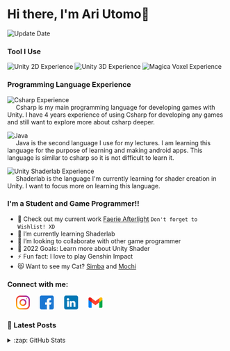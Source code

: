 # Hi there, I'm Ari Utomo👋 

![Update Date](https://img.shields.io/badge/-Updated%20on%20April%2013%2C%202022-brightgreen)

### Tool I Use

![Unity 2D Experience](https://img.shields.io/badge/Unity%202D-4%20years%20experience-orange?style=flat-square&logo=unity&labelColor=blue) 
![Unity 3D Experience](https://img.shields.io/badge/Unity%203D-4%20months%20experience-orange?style=flat-square&logo=unity&labelColor=blue) 
![Magica Voxel Experience](https://img.shields.io/badge/Magica%20Voxel-4%20months%20experience-green?style=flat-square&logo=blender)

### Programming Language Experience

![Csharp Experience](https://img.shields.io/badge/C%20Sharp-Advance-orange?style=flat-square&logo=csharp) <br>
&nbsp;&nbsp;&nbsp;&nbsp;&nbsp;Csharp is my main programming language for developing games with Unity. I have 4 years experience of using Csharp for developing any games and still want to explore more about csharp deeper.

![Java](https://img.shields.io/badge/Java-Advance-orange?style=flat-square&logo=java) <br>
&nbsp;&nbsp;&nbsp;&nbsp;&nbsp;Java is the second language I use for my lectures. I am learning this language for the purpose of learning and making android apps. This language is similar to csharp so it is not difficult to learn it.

![Unity Shaderlab Experience](https://img.shields.io/badge/Shaderlab-Learn-9cf?style=flat-square&logo=unity) <br>
&nbsp;&nbsp;&nbsp;&nbsp;&nbsp;Shaderlab is the language I'm currently learning for shader creation in Unity. I want to focus more on learning this language.

### I'm a Student and Game Programmer!!

- 🔭 Check out my current work [Faerie Afterlight](https://store.steampowered.com/app/1415280/Faerie_Afterlight/) `Don't forget to Wishlist! XD`
- 🌱 I’m currently learning Shaderlab
- 👯 I’m looking to collaborate with other game programmer
- 🥅 2022 Goals: Learn more about Unity Shader
- ⚡ Fun fact: I love to play Genshin Impact
- 😻 Want to see my Cat? [Simba](https://penguin.github.io) and [Mochi](https://penguin.github.io)

### Connect with me:

&nbsp;&nbsp;&nbsp;&nbsp;&nbsp;<a href="https://www.instagram.com/_ariutomo/"><img src="image/icons/instagram.png" width="32"></a>
&nbsp;&nbsp;&nbsp;&nbsp;&nbsp;<a href="https://www.facebook.com/benymox/"><img src="image/icons/facebook.png" width="32"></a>
&nbsp;&nbsp;&nbsp;&nbsp;&nbsp;<a href="https://https://www.linkedin.com/in/robertarie55/"><img src="image/icons/linkedin.png" width="32"></a>
&nbsp;&nbsp;&nbsp;&nbsp;&nbsp;<a href="mailto:robert.unix98@gmail.com"><img src="image/icons/gmail.png" width="32"></a>

### 📕 Latest Posts


<details>
  <summary>:zap: GitHub Stats</summary>
  <img align="left" alt="Ari Utomo's GitHub Stats" src="https://github-readme-stats.vercel.app/api?username=penguin55&show_icons=true&hide_border=false&title_color=ff652f&icon_color=FFE400&bg_color=09131B&text_color=ffffff&border_color=0c1a25&include_all_commits=true" />
</details>

